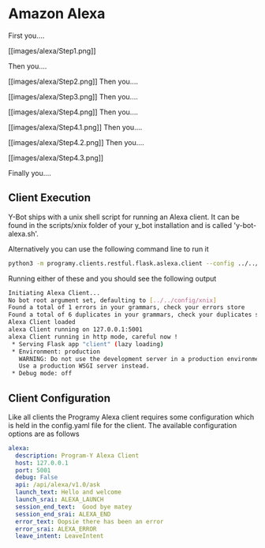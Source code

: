 # Amazon Alexa

First you....

[[images/alexa/Step1.png]]

Then you....

[[images/alexa/Step2.png]]
Then you....

[[images/alexa/Step3.png]]
Then you....

[[images/alexa/Step4.png]]
Then you....

[[images/alexa/Step4.1.png]]
Then you....

[[images/alexa/Step4.2.png]]
Then you....

[[images/alexa/Step4.3.png]]

Finally you....

## Client Execution
Y-Bot ships with a unix shell script for running an Alexa client. It can be found in the scripts/xnix folder 
of your y_bot installation and is called 'y-bot-alexa.sh'.

Alternatively you can use the following command line to run it

```bash
python3 -m programy.clients.restful.flask.aslexa.client --config ../../config/xnix/config.alexa.yaml --cformat yaml --logging ../../config/xnix/logging.yaml
```

Running either of these and you should see the following output

```bash
Initiating Alexa Client...
No bot root argument set, defaulting to [../../config/xnix]
Found a total of 1 errors in your grammars, check your errors store
Found a total of 6 duplicates in your grammars, check your duplicates store
Alexa Client loaded
alexa Client running on 127.0.0.1:5001
alexa Client running in http mode, careful now !
 * Serving Flask app "client" (lazy loading)
 * Environment: production
   WARNING: Do not use the development server in a production environment.
   Use a production WSGI server instead.
 * Debug mode: off
```

## Client Configuration
Like all clients the Programy Alexa client requires some configuration which is held in the config.yaml file for the client.
The available configuration options are as follows
```yaml
alexa:
  description: Program-Y Alexa Client
  host: 127.0.0.1
  port: 5001
  debug: False
  api: /api/alexa/v1.0/ask
  launch_text: Hello and welcome
  launch_srai: ALEXA_LAUNCH
  session_end_text:  Good bye matey
  session_end_srai: ALEXA_END
  error_text: Oopsie there has been an error
  error_srai: ALEXA_ERROR
  leave_intent: LeaveIntent
```